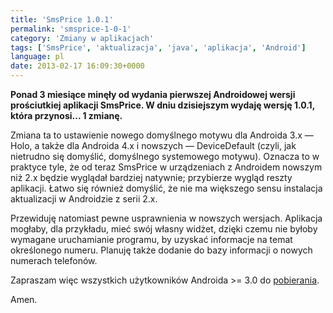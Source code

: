 ```yaml
---
title: 'SmsPrice 1.0.1'
permalink: 'smsprice-1-0-1'
category: 'Zmiany w aplikacjach'
tags: ['SmsPrice', 'aktualizacja', 'java', 'aplikacja', 'Android']
language: pl
date: 2013-02-17 16:09:30+0000
---
```


**Ponad 3 miesiące minęły od wydania pierwszej Androidowej wersji prościutkiej aplikacji SmsPrice. W dniu dzisiejszym wydaję wersję 1.0.1, która przynosi... 1 zmianę.**

Zmiana ta to ustawienie nowego domyślnego motywu dla Androida 3.x — Holo, a także dla Androida 4.x i nowszych — DeviceDefault (czyli, jak nietrudno się domyślić, domyślnego systemowego motywu). Oznacza to w praktyce tyle, że od teraz SmsPrice w urządzeniach z Androidem nowszym niż 2.x będzie wyglądał bardziej natywnie; przybierze wygląd reszty aplikacji. Łatwo się również domyślić, że nie ma większego sensu instalacja aktualizacji w Androidzie z serii 2.x.

Przewiduję natomiast pewne usprawnienia w nowszych wersjach. Aplikacja mogłaby, dla przykładu, mieć swój własny widżet, dzięki czemu nie byłoby wymagane uruchamianie programu, by uzyskać informacje na temat określonego numeru. Planuję także dodanie do bazy informacji o nowych numerach telefonów.

Zapraszam więc wszystkich użytkowników Androida \>= 3.0 do [pobierania](https://github.com/m4tx/smsprice-android/releases/tag/v1.0.1).

Amen.
